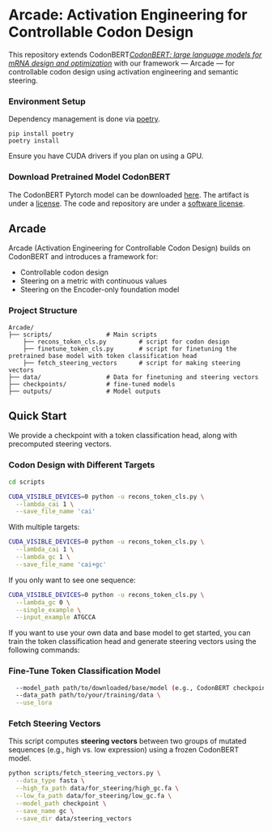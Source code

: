 # Arcade: Activation Engineering for Controllable Codon Design

This repository extends CodonBERT[*CodonBERT: large language models for mRNA design and optimization*](https://www.biorxiv.org/content/10.1101/2023.09.09.556981v1) with our framework — Arcade — for controllable codon design using activation engineering and semantic steering.

### Environment Setup

Dependency management is done via [poetry](https://python-poetry.org/).
```
pip install poetry
poetry install
```
Ensure you have CUDA drivers if you plan on using a GPU.

### Download Pretrained Model CodonBERT

The CodonBERT Pytorch model can be downloaded [here](https://cdn.prod.accelerator.sanofi/llm/CodonBERT.zip). The artifact is under a [license](ARTIFACT_LICENSE.md).
The code and repository are under a [software license](SOFTWARE_LICENSE.md).

## Arcade
Arcade (Activation Engineering for Controllable Codon Design) builds on CodonBERT and introduces a framework for:
- Controllable codon design
- Steering on a metric with continuous values
- Steering on the Encoder-only foundation model

### Project Structure

```
Arcade/
├── scripts/               # Main scripts 
    ├── recons_token_cls.py         # script for codon design
    ├── finetune_token_cls.py       # script for finetuning the pretrained base model with token classification head
    ├── fetch_steering_vectors      # script for making steering vectors
├── data/                  # Data for finetuning and steering vectors
├── checkpoints/           # fine-tuned models
├── outputs/               # Model outputs
```

## Quick Start

We provide a checkpoint with a token classification head, along with precomputed steering vectors.

### Codon Design with Different Targets

```bash
cd scripts
```
```bash
CUDA_VISIBLE_DEVICES=0 python -u recons_token_cls.py \
  --lambda_cai 1 \
  --save_file_name 'cai' 
```

With multiple targets:
```bash
CUDA_VISIBLE_DEVICES=0 python -u recons_token_cls.py \
  --lambda_cai 1 \
  --lambda_gc 1 \
  --save_file_name 'cai+gc' 
```

If you only want to see one sequence:
```bash
CUDA_VISIBLE_DEVICES=0 python -u recons_token_cls.py \
  --lambda_gc 0 \
  --single_example \
  --input_example ATGCCA
```

If you want to use your own data and base model to get started, you can train the token classification head and generate steering vectors using the following commands:

### Fine-Tune Token Classification Model

```bash
  --model_path path/to/downloaded/base/model (e.g., CodonBERT checkpoints) \
  --data_path path/to/your/training/data \
  --use_lora
```

### Fetch Steering Vectors

This script computes **steering vectors** between two groups of mutated sequences (e.g., high vs. low expression) using a frozen CodonBERT model.

```bash
python scripts/fetch_steering_vectors.py \
  --data_type fasta \
  --high_fa_path data/for_steering/high_gc.fa \
  --low_fa_path data/for_steering/low_gc.fa \
  --model_path checkpoint \
  --save_name gc \
  --save_dir data/steering_vectors
```

